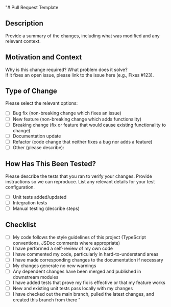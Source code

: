"# Pull Request Template

## Description

Provide a summary of the changes, including what was modified and any relevant context.

## Motivation and Context

Why is this change required? What problem does it solve?  
If it fixes an open issue, please link to the issue here (e.g., Fixes #123).

## Type of Change

Please select the relevant options:

- [ ] Bug fix (non-breaking change which fixes an issue)
- [ ] New feature (non-breaking change which adds functionality)
- [ ] Breaking change (fix or feature that would cause existing functionality to change)
- [ ] Documentation update
- [ ] Refactor (code change that neither fixes a bug nor adds a feature)
- [ ] Other (please describe):

## How Has This Been Tested?

Please describe the tests that you ran to verify your changes. Provide instructions so we can reproduce. List any relevant details for your test configuration.

- [ ] Unit tests added/updated
- [ ] Integration tests
- [ ] Manual testing (describe steps)

## Checklist

- [ ] My code follows the style guidelines of this project (TypeScript conventions, JSDoc comments where appropriate)
- [ ] I have performed a self-review of my own code
- [ ] I have commented my code, particularly in hard-to-understand areas
- [ ] I have made corresponding changes to the documentation if necessary
- [ ] My changes generate no new warnings
- [ ] Any dependent changes have been merged and published in downstream modules
- [ ] I have added tests that prove my fix is effective or that my feature works
- [ ] New and existing unit tests pass locally with my changes
- [ ] I have checked out the main branch, pulled the latest changes, and created this branch from there
" 